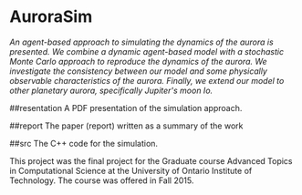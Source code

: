 # AuroraSim


_An agent-based approach to simulating the dynamics of the aurora is presented. We combine a dynamic agent-based model with a stochastic Monte Carlo approach to reproduce the dynamics of the aurora.  We investigate the consistency between our model and some physically observable characteristics of the aurora. Finally, we extend our model to other planetary aurora, specifically Jupiter's moon Io._


##resentation
  A PDF presentation of the simulation approach.

##report
  The paper (report) written as a summary of the work

##src
  The C++ code for the simulation.

This project was the final project for the Graduate course Advanced Topics in Computational Science at the University of Ontario Institute of Technology. The course was offered in Fall 2015.
